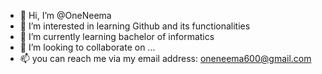 - 👋 Hi, I’m @OneNeema
- 👀 I’m interested in learning Github and its functionalities
- 🌱 I’m currently learning bachelor of informatics
- 💞️ I’m looking to collaborate on ...
- 📫 you can reach me via my email address: oneneema600@gmail.com

<!---
OneNeema/OneNeema is a ✨ special ✨ repository because its `README.md` (this file) appears on your GitHub profile.
You can click the Preview link to take a look at your changes.
--->
